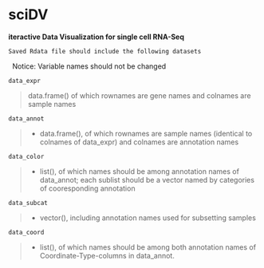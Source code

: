 # sciDV
**iteractive Data Visualization for single cell RNA-Seq**  

    Saved Rdata file should include the following datasets
    Notice: Variable names should not be changed

`data_expr`
>data.frame()
  of which rownames are gene names 
  and colnames are sample names

`data_annot`  
>- data.frame(), 
  of which rownames are sample names (identical to colnames of data_expr) 
  and colnames are annotation names 

`data_color`   
>- list(), 
  of which names should be among annotation names of data_annot; 
  each sublist should be a vector named by categories of 
  cooresponding annotation

`data_subcat`
>- vector(), 
  including annotation names used for subsetting samples

`data_coord`
>- list(), 
  of which names should be among both annotation names of 
  Coordinate-Type-columns in data_annot.
